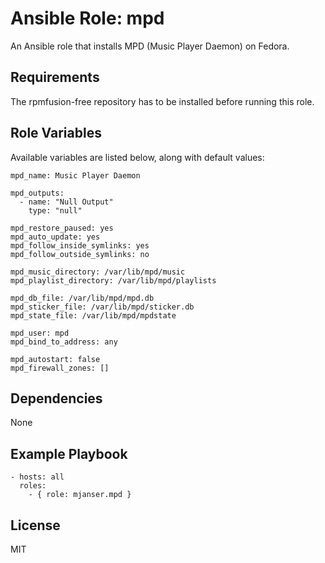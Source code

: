 # Ansible Role: mpd

An Ansible role that installs MPD (Music Player Daemon) on Fedora.

## Requirements

The rpmfusion-free repository has to be installed before running this role.

## Role Variables

Available variables are listed below, along with default values:

    mpd_name: Music Player Daemon

    mpd_outputs:
      - name: "Null Output"
        type: "null"

    mpd_restore_paused: yes
    mpd_auto_update: yes
    mpd_follow_inside_symlinks: yes
    mpd_follow_outside_symlinks: no

    mpd_music_directory: /var/lib/mpd/music
    mpd_playlist_directory: /var/lib/mpd/playlists

    mpd_db_file: /var/lib/mpd/mpd.db
    mpd_sticker_file: /var/lib/mpd/sticker.db
    mpd_state_file: /var/lib/mpd/mpdstate

    mpd_user: mpd
    mpd_bind_to_address: any

    mpd_autostart: false
    mpd_firewall_zones: []

## Dependencies

None

## Example Playbook

    - hosts: all
      roles:
        - { role: mjanser.mpd }

## License

MIT

